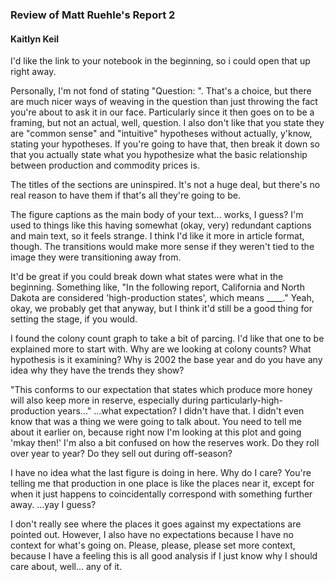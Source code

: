 ### Review of Matt Ruehle's Report 2
#### Kaitlyn Keil

I'd like the link to your notebook in the beginning, so i could open that up right away.

Personally, I'm not fond of stating "Question: ". That's a choice, but there are much nicer ways of weaving in the question than just throwing the fact you're about to ask it in our face. Particularly since it then goes on to be a framing, but not an actual, well, question. I also don't like that you state they are "common sense" and "intuitive" hypotheses without actually, y'know, stating your hypotheses. If you're going to have that, then break it down so that you actually state what you hypothesize what the basic relationship between production and commodity prices is.

The titles of the sections are uninspired. It's not a huge deal, but there's no real reason to have them if that's all they're going to be.

The figure captions as the main body of your text... works, I guess? I'm used to things like this having somewhat (okay, very) redundant captions and main text, so it feels strange. I think I'd like it more in article format, though. The transitions would make more sense if they weren't tied to the image they were transitioning away from.

It'd be great if you could break down what states were what in the beginning. Something like, "In the following report, California and North Dakota are considered 'high-production states', which means ____." Yeah, okay, we probably get that anyway, but I think it'd still be a good thing for setting the stage, if you would.

I found the colony count graph to take a bit of parcing. I'd like that one to be explained more to start with. Why are we looking at colony counts? What hypothesis is it examining? Why is 2002 the base year and do you have any idea why they have the trends they show?

"This conforms to our expectation that states which produce more honey will also keep more in reserve, especially during particularly-high-production years..." ...what expectation? I didn't have that. I didn't even know that was a thing we were going to talk about. You need to tell me about it earlier on, because right now I'm looking at this plot and going 'mkay then!' I'm also a bit confused on how the reserves work. Do they roll over year to year? Do they sell out during off-season?

I have no idea what the last figure is doing in here. Why do I care? You're telling me that production in one place is like the places near it, except for when it just happens to coincidentally correspond with something further away. ...yay I guess?

I don't really see where the places it goes against my expectations are pointed out. However, I also have no expectations because I have no context for what's going on. Please, please, please set more context, because I have a feeling this is all good analysis if I just know why I should care about, well... any of it.
